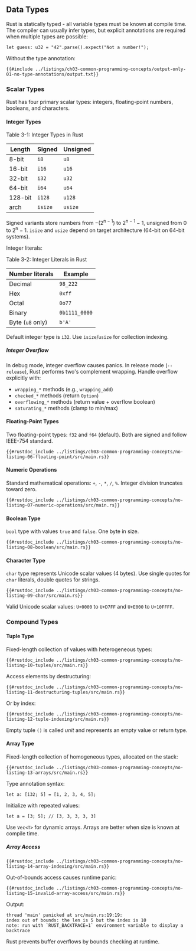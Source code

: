 ## Data Types

Rust is statically typed - all variable types must be known at compile time. The compiler can usually infer types, but explicit annotations are required when multiple types are possible:

```rust,editable
let guess: u32 = "42".parse().expect("Not a number!");
```

Without the type annotation:

```console
{{#include ../listings/ch03-common-programming-concepts/output-only-01-no-type-annotations/output.txt}}
```

### Scalar Types

Rust has four primary scalar types: integers, floating-point numbers, booleans, and characters.

#### Integer Types

<span class="caption">Table 3-1: Integer Types in Rust</span>

| Length  | Signed  | Unsigned |
| ------- | ------- | -------- |
| 8-bit   | `i8`    | `u8`     |
| 16-bit  | `i16`   | `u16`    |
| 32-bit  | `i32`   | `u32`    |
| 64-bit  | `i64`   | `u64`    |
| 128-bit | `i128`  | `u128`   |
| arch    | `isize` | `usize`  |

Signed variants store numbers from −(2<sup>n − 1</sup>) to 2<sup>n − 1</sup> − 1, unsigned from 0 to 2<sup>n</sup> − 1. `isize` and `usize` depend on target architecture (64-bit on 64-bit systems).

Integer literals:

<span class="caption">Table 3-2: Integer Literals in Rust</span>

| Number literals  | Example       |
| ---------------- | ------------- |
| Decimal          | `98_222`      |
| Hex              | `0xff`        |
| Octal            | `0o77`        |
| Binary           | `0b1111_0000` |
| Byte (`u8` only) | `b'A'`        |

Default integer type is `i32`. Use `isize`/`usize` for collection indexing.

##### Integer Overflow

In debug mode, integer overflow causes panics. In release mode (`--release`), Rust performs two's complement wrapping. Handle overflow explicitly with:

- `wrapping_*` methods (e.g., `wrapping_add`)
- `checked_*` methods (return `Option`)
- `overflowing_*` methods (return value + overflow boolean)
- `saturating_*` methods (clamp to min/max)

#### Floating-Point Types

Two floating-point types: `f32` and `f64` (default). Both are signed and follow IEEE-754 standard.

```rust,editable
{{#rustdoc_include ../listings/ch03-common-programming-concepts/no-listing-06-floating-point/src/main.rs}}
```

#### Numeric Operations

Standard mathematical operations: `+`, `-`, `*`, `/`, `%`. Integer division truncates toward zero.

```rust,editable
{{#rustdoc_include ../listings/ch03-common-programming-concepts/no-listing-07-numeric-operations/src/main.rs}}
```

#### Boolean Type

`bool` type with values `true` and `false`. One byte in size.

```rust,editable
{{#rustdoc_include ../listings/ch03-common-programming-concepts/no-listing-08-boolean/src/main.rs}}
```

#### Character Type

`char` type represents Unicode scalar values (4 bytes). Use single quotes for `char` literals, double quotes for strings.

```rust,editable
{{#rustdoc_include ../listings/ch03-common-programming-concepts/no-listing-09-char/src/main.rs}}
```

Valid Unicode scalar values: `U+0000` to `U+D7FF` and `U+E000` to `U+10FFFF`.

### Compound Types

#### Tuple Type

Fixed-length collection of values with heterogeneous types:

```rust,editable
{{#rustdoc_include ../listings/ch03-common-programming-concepts/no-listing-10-tuples/src/main.rs}}
```

Access elements by destructuring:

```rust,editable
{{#rustdoc_include ../listings/ch03-common-programming-concepts/no-listing-11-destructuring-tuples/src/main.rs}}
```

Or by index:

```rust,editable
{{#rustdoc_include ../listings/ch03-common-programming-concepts/no-listing-12-tuple-indexing/src/main.rs}}
```

Empty tuple `()` is called _unit_ and represents an empty value or return type.

#### Array Type

Fixed-length collection of homogeneous types, allocated on the stack:

```rust,editable
{{#rustdoc_include ../listings/ch03-common-programming-concepts/no-listing-13-arrays/src/main.rs}}
```

Type annotation syntax:

```rust,editable
let a: [i32; 5] = [1, 2, 3, 4, 5];
```

Initialize with repeated values:

```rust,editable
let a = [3; 5]; // [3, 3, 3, 3, 3]
```

Use `Vec<T>` for dynamic arrays. Arrays are better when size is known at compile time.

##### Array Access

```rust,editable
{{#rustdoc_include ../listings/ch03-common-programming-concepts/no-listing-14-array-indexing/src/main.rs}}
```

Out-of-bounds access causes runtime panic:

```rust,editable,ignore,panics
{{#rustdoc_include ../listings/ch03-common-programming-concepts/no-listing-15-invalid-array-access/src/main.rs}}
```

Output:
```console
thread 'main' panicked at src/main.rs:19:19:
index out of bounds: the len is 5 but the index is 10
note: run with `RUST_BACKTRACE=1` environment variable to display a backtrace
```

Rust prevents buffer overflows by bounds checking at runtime.

[comparing-the-guess-to-the-secret-number]: ch02-00-guessing-game-tutorial.html#comparing-the-guess-to-the-secret-number
[twos-complement]: https://en.wikipedia.org/wiki/Two%27s_complement
[control-flow]: ch03-05-control-flow.html#control-flow
[strings]: ch08-02-strings.html#storing-utf-8-encoded-text-with-strings
[stack-and-heap]: ch04-01-what-is-ownership.html#the-stack-and-the-heap
[vectors]: ch08-01-vectors.html
[unrecoverable-errors-with-panic]: ch09-01-unrecoverable-errors-with-panic.html
[appendix_b]: appendix-02-operators.md
